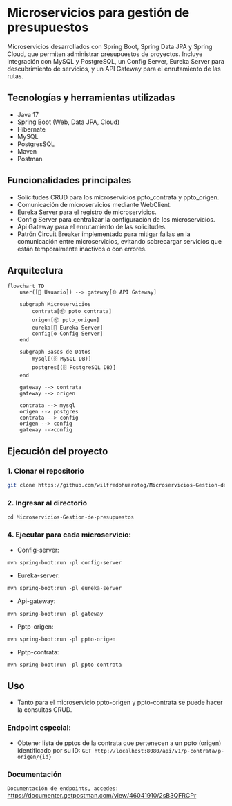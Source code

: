 # Microservicios para gestión de presupuestos

Microservicios desarrollados con Spring Boot, Spring Data JPA y Spring Cloud, que permiten administrar presupuestos de proyectos. Incluye integración con MySQL y PostgreSQL, un Config Server, Eureka Server para descubrimiento de servicios, y un API Gateway para el enrutamiento de las rutas.

## Tecnologías y herramientas utilizadas
- Java 17
- Spring Boot (Web, Data JPA, Cloud)
- Hibernate
- MySQL
- PostgresSQL
- Maven
- Postman

## Funcionalidades principales
- Solicitudes CRUD para los microservicios ppto_contrata y ppto_origen.
- Comunicación de microservicios mediante WebClient.
- Eureka Server para el registro de microservicios. 
- Config Server para centralizar la configuración de los microservicios.
- Api Gateway para el enrutamiento de las solicitudes.
- Patrón Circuit Breaker implementado para mitigar fallas en la comunicación entre microservicios, 
  evitando sobrecargar servicios que están temporalmente inactivos o con errores.

## Arquitectura

```mermaid
flowchart TD
    user([👤 Usuario]) --> gateway[🌐 API Gateway]

    subgraph Microservicios
        contrata[📦 ppto_contrata]
        origen[📦 ppto_origen]
        eureka[🔎 Eureka Server]
        config[⚙️ Config Server]
    end

    subgraph Bases de Datos
        mysql[(🗄️ MySQL DB)]
        postgres[(🗄️ PostgreSQL DB)]
    end

    gateway --> contrata
    gateway --> origen

    contrata --> mysql
    origen --> postgres
    contrata --> config
    origen --> config
    gateway -->config
```

## Ejecución del proyecto

### 1. Clonar el repositorio
```bash
git clone https://github.com/wilfredohuarotog/Microservicios-Gestion-de-presupuestos.git
```
### 2. Ingresar al directorio
```
cd Microservicios-Gestion-de-presupuestos
```
### 4. Ejecutar para cada microservicio:

- Config-server:
```
mvn spring-boot:run -pl config-server
```
- Eureka-server:
```
mvn spring-boot:run -pl eureka-server
```
- Api-gateway:
```
mvn spring-boot:run -pl gateway
```
- Pptp-origen:
```
mvn spring-boot:run -pl ppto-origen
```
- Pptp-contrata:
```
mvn spring-boot:run -pl ppto-contrata
```

## Uso
- Tanto para el microservicio ppto-origen y ppto-contrata se puede hacer la consultas CRUD.
### Endpoint especial:
- Obtener lista de pptos de la contrata que pertenecen a un ppto (origen) identificado por su ID: `GET http://localhost:8080/api/v1/p-contrata/p-origen/{id}`

### Documentación
`Documentación de endpoints, accedes:` https://documenter.getpostman.com/view/46041910/2sB3QFRCPr
